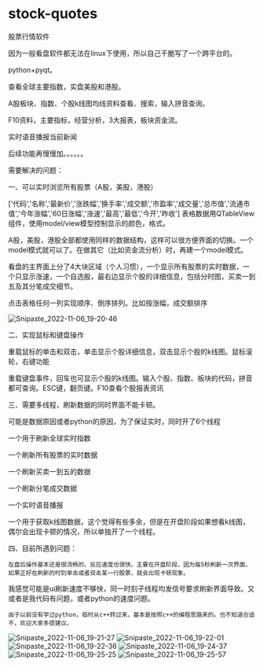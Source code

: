 # stock-quotes
股票行情软件

因为一般看盘软件都无法在linux下使用，所以自己干脆写了一个跨平台的。

python+pyqt。

查看全球主要指数，实盘美股和港股。

A股板块、指数、个股k线图均线资料查看、搜索，输入拼音查询。

F10资料，主要指标，经营分析，3大报表，板块资金流。

实时语音播报当前新闻

后续功能再慢慢加。。。。。。

需要解决的问题：

一、可以实时浏览所有股票（A股，美股，港股）

['代码','名称','最新价','涨跌幅','换手率','成交额','市盈率','成交量','总市值','流通市值','今年涨幅','60日涨幅','涨速','最高','最低','今开','昨收']
表格数据用QTableView组件，使用model/view模型控制显示的颜色，格式。

A股，美股，港股全部都使用同样的数据结构，这样可以很方便界面的切换。一个model模式就可以了。在做其它（比如资金流分析）时，再建一个model模式。

看盘的主界面上分了4大块区域（个人习惯），一个显示所有股票的实时数据，一个只显示涨速，一个自选股，最右边显示个股的详细信息，包括分时图，买卖一到五及其分笔成交细节。

点击表格任何一列实现顺序、倒序排列。比如按涨幅，成交额排序

![Snipaste_2022-11-06_19-20-46](https://user-images.githubusercontent.com/29307274/200167923-75be3496-439d-48f6-8e2b-42c7edffc02f.jpg)

二、实现鼠标和键盘操作

重载鼠标的单击和双击，单击显示个股详细信息，双击显示个股的k线图。鼠标滚轮，右键功能

重载键盘事件，回车也可显示个股的k线图。输入个股、指数、板块的代码，拼音都可查询。ESC键，翻页键。F10查看个股报表资讯

三、需要多线程，刷新数据的同时界面不能卡顿。

可能是数据原因或者python的原因，为了保证实时，同时开了6个线程

一个用于刷新全球实时指数

一个刷新所有股票的实时数据

一个刷新买卖一到五的数据

一个刷新分笔成交数据

一个实时语音播报

一个用于获取k线图数据，这个觉得有些多余，但是在开盘阶段如果想看k线图，偶尔会出现卡顿的情况，所以单独开了一个线程。

四、目前所遇到问题：

    在盘后操作基本还是很流畅的，反应速度也很快。主要在开盘阶段，因为每5秒刷新一次界面，如果正好在刷新的时刻单击或者双击某一行股票，就会出现卡顿现象。
我感觉可能是ui刷新速度不够快，同一时刻子线程均发信号要求刷新界面导致。又或者是我代码有问题，或者python的速度问题。

    由于以前没有学过python，临时从c++转过来，基本是按照c++的编程思路来的。也不知道合适不，欢迎大家多提建议。
    
![Snipaste_2022-11-06_19-21-27](https://user-images.githubusercontent.com/29307274/200167939-b4401eac-f204-4335-bc96-82d1f71e4251.jpg)
![Snipaste_2022-11-06_19-22-01](https://user-images.githubusercontent.com/29307274/200167941-64237622-e2e6-46e1-a52c-1fd7183637cf.jpg)
![Snipaste_2022-11-06_19-22-36](https://user-images.githubusercontent.com/29307274/200167942-01991042-fa3d-43b6-8f2a-eec6aca27c92.jpg)
![Snipaste_2022-11-06_19-24-37](https://user-images.githubusercontent.com/29307274/200167943-a318c9cd-16b0-47c1-b1d6-02b601d595a0.jpg)
![Snipaste_2022-11-06_19-25-25](https://user-images.githubusercontent.com/29307274/200167945-a9750d43-b587-4a5e-81db-6fa194930a1f.jpg)
![Snipaste_2022-11-06_19-25-57](https://user-images.githubusercontent.com/29307274/200167946-8cfeccf3-7a48-4cde-98b8-2baf4644a9e2.jpg)
